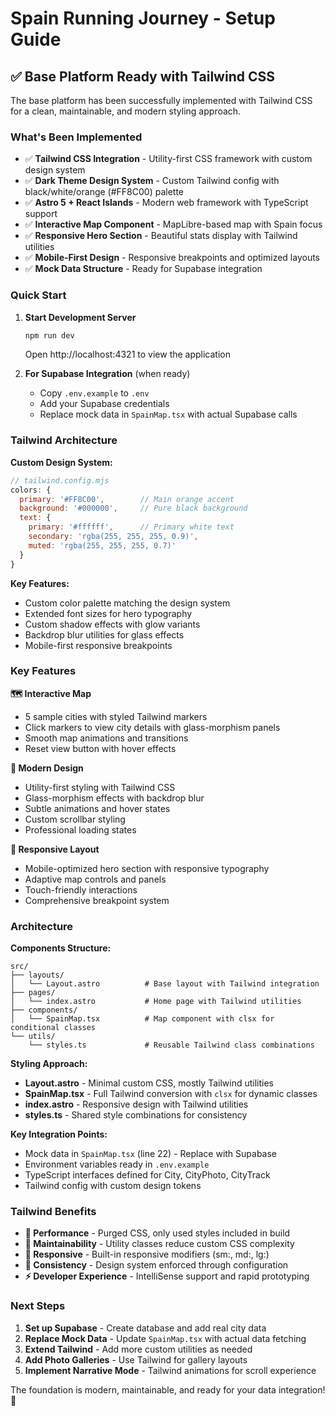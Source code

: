# Spain Running Journey - Setup Guide

## ✅ Base Platform Ready with Tailwind CSS

The base platform has been successfully implemented with Tailwind CSS for a clean, maintainable, and modern styling approach.

### What's Been Implemented

- ✅ **Tailwind CSS Integration** - Utility-first CSS framework with custom design system
- ✅ **Dark Theme Design System** - Custom Tailwind config with black/white/orange (#FF8C00) palette
- ✅ **Astro 5 + React Islands** - Modern web framework with TypeScript support
- ✅ **Interactive Map Component** - MapLibre-based map with Spain focus
- ✅ **Responsive Hero Section** - Beautiful stats display with Tailwind utilities
- ✅ **Mobile-First Design** - Responsive breakpoints and optimized layouts
- ✅ **Mock Data Structure** - Ready for Supabase integration

### Quick Start

1. **Start Development Server**
   ```bash
   npm run dev
   ```
   Open http://localhost:4321 to view the application

2. **For Supabase Integration** (when ready)
   - Copy `.env.example` to `.env`
   - Add your Supabase credentials
   - Replace mock data in `SpainMap.tsx` with actual Supabase calls

### Tailwind Architecture

**Custom Design System:**
```javascript
// tailwind.config.mjs
colors: {
  primary: '#FF8C00',        // Main orange accent
  background: '#000000',     // Pure black background
  text: {
    primary: '#ffffff',      // Primary white text
    secondary: 'rgba(255, 255, 255, 0.9)',
    muted: 'rgba(255, 255, 255, 0.7)'
  }
}
```

**Key Features:**
- Custom color palette matching the design system
- Extended font sizes for hero typography
- Custom shadow effects with glow variants
- Backdrop blur utilities for glass effects
- Mobile-first responsive breakpoints

### Key Features

**🗺️ Interactive Map**
- 5 sample cities with styled Tailwind markers
- Click markers to view city details with glass-morphism panels
- Smooth map animations and transitions
- Reset view button with hover effects

**🎨 Modern Design**
- Utility-first styling with Tailwind CSS
- Glass-morphism effects with backdrop blur
- Subtle animations and hover states
- Custom scrollbar styling
- Professional loading states

**📱 Responsive Layout**
- Mobile-optimized hero section with responsive typography
- Adaptive map controls and panels
- Touch-friendly interactions
- Comprehensive breakpoint system

### Architecture

**Components Structure:**
```
src/
├── layouts/
│   └── Layout.astro          # Base layout with Tailwind integration
├── pages/
│   └── index.astro           # Home page with Tailwind utilities
├── components/
│   └── SpainMap.tsx          # Map component with clsx for conditional classes
└── utils/
    └── styles.ts             # Reusable Tailwind class combinations
```

**Styling Approach:**
- **Layout.astro** - Minimal custom CSS, mostly Tailwind utilities
- **SpainMap.tsx** - Full Tailwind conversion with `clsx` for dynamic classes
- **index.astro** - Responsive design with Tailwind utilities
- **styles.ts** - Shared style combinations for consistency

**Key Integration Points:**
- Mock data in `SpainMap.tsx` (line 22) - Replace with Supabase
- Environment variables ready in `.env.example`
- TypeScript interfaces defined for City, CityPhoto, CityTrack
- Tailwind config with custom design tokens

### Tailwind Benefits

- **🚀 Performance** - Purged CSS, only used styles included in build
- **🔧 Maintainability** - Utility classes reduce custom CSS complexity
- **📱 Responsive** - Built-in responsive modifiers (sm:, md:, lg:)
- **🎨 Consistency** - Design system enforced through configuration
- **⚡ Developer Experience** - IntelliSense support and rapid prototyping

### Next Steps

1. **Set up Supabase** - Create database and add real city data
2. **Replace Mock Data** - Update `SpainMap.tsx` with actual data fetching
3. **Extend Tailwind** - Add more custom utilities as needed
4. **Add Photo Galleries** - Use Tailwind for gallery layouts
5. **Implement Narrative Mode** - Tailwind animations for scroll experience

The foundation is modern, maintainable, and ready for your data integration! 🚀